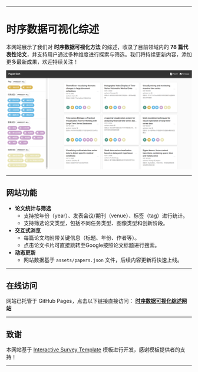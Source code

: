 
---

# 时序数据可视化综述  

本网站展示了我们对 **时序数据可视化方法** 的综述，收录了目前领域内的 **78 篇代表性论文**，并支持用户通过多种维度进行探索与筛选。我们将持续更新内容，添加更多最新成果，欢迎持续关注！  

![网站预览图](assets/demo.png)  

---

## 网站功能  
- **论文统计与筛选**  
  - 支持按年份（year）、发表会议/期刊（venue）、标签（tag）进行统计。  
  - 支持筛选论文类型，包括不同任务类型、图像类型和创新阶段。  
- **交互式浏览**  
  - 每篇论文均附带关键信息（标题、年份、作者等）。  
  - 点击论文卡片可直接跳转至Google按照论文标题进行搜索。  
- **动态更新**  
  - 网站数据基于 `assets/papers.json` 文件，后续内容更新将快速上线。  

---

## 在线访问  
网站已托管于 GitHub Pages，点击以下链接直接访问：
[**时序数据可视化综述网站**](https://github.com/ML98K3/interactive-survey-template)

---

## 致谢  
本网站基于 [Interactive Survey Template](https://github.com/Visual-Intelligence-UMN/interactive-survey-template) 模板进行开发，感谢模板提供者的支持！  

---

